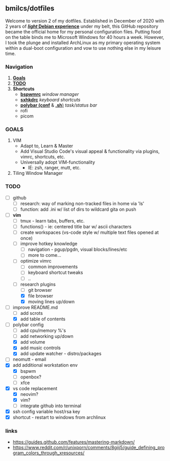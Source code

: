 ## bmilcs/dotfiles

Welcome to version 2 of my dotfiles. Established in December of 2020 with 2 years of [***light* Debian experience**](https://github.com/bmilcs/linux) under my belt, this GitHub repository became the official home for my personal configuration files. Putting food on the table binds me to Microsoft Windows for 40 hours a week. However, I took the plunge and installed ArchLinux as my primary operating system within a dual-boot configuration and vow to use nothing else in my leisure time. 

### Navigation 

  1. [**Goals**](#goals)
  2. [**TODO**](#todo)
  3. **Shortcuts** 
      - [**bspwmrc**](.config/bspwm/bspwmrc) *window manager*
      - [**sxhkdrc**](.config/sxhkd/sxhkdrc) *keyboard shortcuts*
      - [**polybar (conf**](.config/polybar/bspwm.conf) & [**.sh**)](.config/polybar/bspwm.sh) *task/status bar*
      - rofi
      - picom
  
<a name="goals"/>

### GOALS
  1. VIM
     - Adapt to, Learn & Master 
     - Add Visual Studio Code's visual appeal & functionality via plugins, vimrc, shortcuts, etc.
     - Universally adopt VIM-functionality
        - IE: zsh, ranger, mutt, etc.
  2. Tiling Window Manager

<a name="todo"/>

### TODO

- [ ] github
  - [ ] research: way of marking non-tracked files in home via 'ls'
  - [ ] function: add .ini w/ list of dirs to wildcard gita on push
- [ ] **vim**
  - [ ] tmux - learn tabs, buffers, etc.
  - [ ] functions() - ie: centered title bar w/ ascii characters
  - [ ] create workspaces (vs-code style w/ multiple text files opened at once)
  - [ ] improve hotkey knowledge
    - [ ] navigation - pgup/pgdn, visual blocks/lines/etc
    - [ ] more to come...
  - [ ] optimize vimrc
    - [ ] common improvements
    - [ ] keyboard shortcut tweaks
    - [ ] ..
  - [ ] research plugins 
    - [ ] git browser
    - [x] file browser
    - [x] moving lines up/down 
- [ ] improve README.md
    - [ ] add scrots
    - [x] add table of contents
- [ ] polybar config
    - [ ] add cpu/memory %'s
    - [ ] add networking up/down
    - [x] add volume
    - [x] add music controls
    - [x] add update watcher - distro/packages
- [ ] neomutt - email
- [x] add additional workstation env
    - [x] bspwm
    - [ ] openbox?
    - [ ] xfce
- [x] vs code replacement
    - [x] neovim?
    - [x] vim?
    - [ ] integrate github into terminal
- [x] ssh config variable host/rsa key
- [x] shortcut - restart to windows from archlinux

### links

- https://guides.github.com/features/mastering-markdown/ 
- https://www.reddit.com/r/unixporn/comments/8giij5/guide_defining_program_colors_through_xresources/

